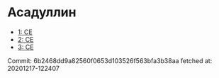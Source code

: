 # Асадуллин
- [1: CE](1.md)
- [2: CE](2.md)
- [3: CE](3.md)

Commit: 6b2468dd9a82560f0653d103526f563bfa3b38aa
 fetched at: 20201217-122407
